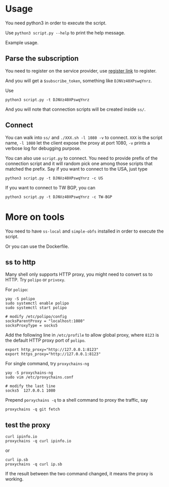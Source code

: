 
# Usage

You need python3 in order to execute the script.

Use `python3 script.py --help` to print the help message.

Example usage.

## Parse the subscription

You need to register on the service provider, use [register link](https://dler.best/auth/register?affid=64191) to register.

And you will get a `$subscribe_token`, something like `DJNVz40XPswqYnrz`.

Use

```
python3 script.py -t DJNVz40XPswqYnrz
```

And you will note that connection scripts will be created inside `ss/`.

## Connect

You can walk into `ss/` and `./XXX.sh -l 1080 -v` to connect. `XXX` is the script name, `-l 1080` let the client expose the proxy at port 1080, `-v` prints a verbose log for debugging purpose.

You can also use `script.py` to connect. You need to provide prefix of the connection script and it will random pick one among those scripts that matched the prefix. Say if you want to connect to the USA, just type

```
python3 script.py -t DJNVz40XPswqYnrz -c US
```

If you want to connect to TW BGP, you can

```
python3 script.py -t DJNVz40XPswqYnrz -c TW-BGP
```

# More on tools

You need to have `ss-local` and `simple-obfs` installed in order to execute the script.

Or you can use the Dockerfile.

## ss to http

Many shell only supports HTTP proxy, you might need to convert ss to HTTP. Try `polipo` or `privoxy`.

For `polipo`:

```
yay -S polipo
sudo systemctl enable polipo
sudo systemctl start polipo

# modify /etc/polipo/config
socksParentProxy = "localhost:1080"
socksProxyType = socks5
```

Add the following line in `/etc/profile` to allow global proxy, where `8123` is the default HTTP proxy port of `polipo`.

```
export http_proxy="http://127.0.0.1:8123"
export https_proxy="http://127.0.0.1:8123"
```

For single command, try `proxychains-ng`

```
yay -S proxychains-ng
sudo vim /etc/proxychains.conf

# modify the last line
socks5  127.0.0.1 1080
```

Prepend `porxychains -q` to a shell command to proxy the traffic, say

```
proxychains -q git fetch
```

## test the proxy

```
curl ipinfo.io
proxychains -q curl ipinfo.io
```

or

```
curl ip.sb
proxychains -q curl ip.sb
```

If the result between the two command changed, it means the proxy is working.
